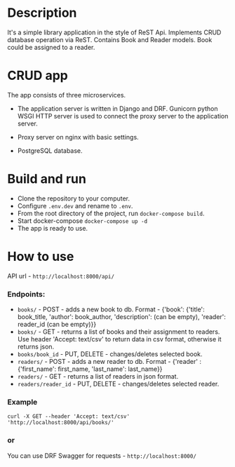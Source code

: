 # Description

It's a simple library application in the style of ReST Api. Implements CRUD database operation via ReST.
Contains Book and Reader models. Book could be assigned to a reader.

# CRUD app

The app consists of three microservices.

- The application server is written in Django and DRF. 
Gunicorn python WSGI HTTP server is used to connect the proxy server to the application server.

- Proxy server on nginx with basic settings.
 
- PostgreSQL database.

# Build and run

- Clone the repository to your computer.
- Configure `.env.dev` and rename to `.env`.
- From the root directory of the project, run `docker-compose build`.
- Start docker-compose `docker-compose up -d`
- The app is ready to use.

# How to use

API url - `http://localhost:8000/api/`
### Endpoints:
- `books/` - POST - adds a new book to db. 
Format - {'book': {'title': book_title, 'author': book_author, 'description': (can be empty), 'reader': reader_id (can be empty)}}
- `books/` - GET - returns a list of books and their assignment to readers. Use header 'Accept: text/csv' to return data in csv format, otherwise it returns json.
- `books/book_id` - PUT, DELETE - changes/deletes selected book.
- `readers/` - POST - adds a new reader to db. 
Format - {'reader' : {'first_name': first_name, 'last_name': last_name}}
- `readers/` - GET - returns a list of readers in json format.
- `readers/reader_id` - PUT, DELETE - changes/deletes selected reader.

### Example

`curl -X GET --header 'Accept: text/csv' 'http://localhost:8000/api/books/'`

### or

You can use DRF Swagger for requests - `http://localhost:8000/`